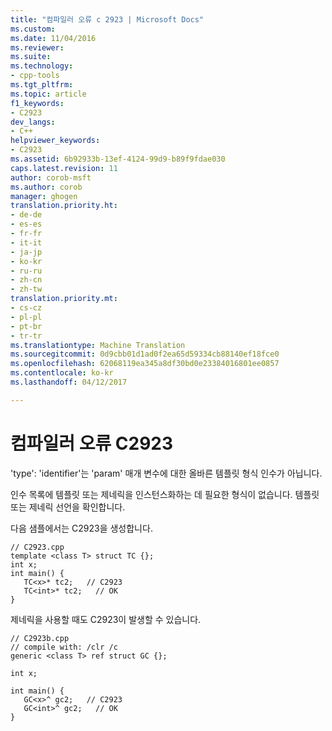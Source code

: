 ```yaml
---
title: "컴파일러 오류 c 2923 | Microsoft Docs"
ms.custom: 
ms.date: 11/04/2016
ms.reviewer: 
ms.suite: 
ms.technology:
- cpp-tools
ms.tgt_pltfrm: 
ms.topic: article
f1_keywords:
- C2923
dev_langs:
- C++
helpviewer_keywords:
- C2923
ms.assetid: 6b92933b-13ef-4124-99d9-b89f9fdae030
caps.latest.revision: 11
author: corob-msft
ms.author: corob
manager: ghogen
translation.priority.ht:
- de-de
- es-es
- fr-fr
- it-it
- ja-jp
- ko-kr
- ru-ru
- zh-cn
- zh-tw
translation.priority.mt:
- cs-cz
- pl-pl
- pt-br
- tr-tr
ms.translationtype: Machine Translation
ms.sourcegitcommit: 0d9cbb01d1ad0f2ea65d59334cb88140ef18fce0
ms.openlocfilehash: 62068119ea345a8df30bd0e23384016801ee0857
ms.contentlocale: ko-kr
ms.lasthandoff: 04/12/2017

---
```

# <a name="compiler-error-c2923"></a>컴파일러 오류 C2923
'type': 'identifier'는 'param' 매개 변수에 대한 올바른 템플릿 형식 인수가 아닙니다.  
  
 인수 목록에 템플릿 또는 제네릭을 인스턴스화하는 데 필요한 형식이 없습니다. 템플릿 또는 제네릭 선언을 확인합니다.  
  
 다음 샘플에서는 C2923을 생성합니다.  
  
```  
// C2923.cpp  
template <class T> struct TC {};  
int x;  
int main() {  
   TC<x>* tc2;   // C2923  
   TC<int>* tc2;   // OK  
}  
```  
  
 제네릭을 사용할 때도 C2923이 발생할 수 있습니다.  
  
```  
// C2923b.cpp  
// compile with: /clr /c  
generic <class T> ref struct GC {};  
  
int x;  
  
int main() {  
   GC<x>^ gc2;   // C2923  
   GC<int>^ gc2;   // OK  
}  
```
